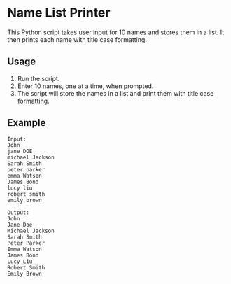 # Name List Printer

This Python script takes user input for 10 names and stores them in a list. It then prints each name with title case formatting.

## Usage

1. Run the script.
2. Enter 10 names, one at a time, when prompted.
3. The script will store the names in a list and print them with title case formatting.

## Example
```
Input:
John
jane DOE
michael Jackson
Sarah Smith
peter parker
emma Watson
James Bond
lucy liu
robert smith
emily brown
```
```
Output:
John
Jane Doe
Michael Jackson
Sarah Smith
Peter Parker
Emma Watson
James Bond
Lucy Liu
Robert Smith
Emily Brown
```


